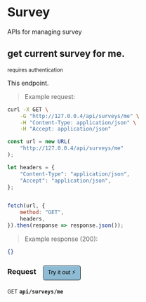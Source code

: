 # Survey   

APIs for managing  survey

## get current survey for me.

<small class="badge badge-darkred">requires authentication</small>

This endpoint.

> Example request:

```bash
curl -X GET \
    -G "http://127.0.0.4/api/surveys/me" \
    -H "Content-Type: application/json" \
    -H "Accept: application/json"
```

```javascript
const url = new URL(
    "http://127.0.0.4/api/surveys/me"
);

let headers = {
    "Content-Type": "application/json",
    "Accept": "application/json",
};


fetch(url, {
    method: "GET",
    headers,
}).then(response => response.json());
```


> Example response (200):

```json
{}
```
<div id="execution-results-GETapi-surveys-me" hidden>
    <blockquote>Received response<span id="execution-response-status-GETapi-surveys-me"></span>:</blockquote>
    <pre class="json"><code id="execution-response-content-GETapi-surveys-me"></code></pre>
</div>
<div id="execution-error-GETapi-surveys-me" hidden>
    <blockquote>Request failed with error:</blockquote>
    <pre><code id="execution-error-message-GETapi-surveys-me"></code></pre>
</div>
<form id="form-GETapi-surveys-me" data-method="GET" data-path="api/surveys/me" data-authed="1" data-hasfiles="0" data-headers='{"Content-Type":"application\/json","Accept":"application\/json"}' onsubmit="event.preventDefault(); executeTryOut('GETapi-surveys-me', this);">
<h3>
    Request&nbsp;&nbsp;&nbsp;
        <button type="button" style="background-color: #8fbcd4; padding: 5px 10px; border-radius: 5px; border-width: thin;" id="btn-tryout-GETapi-surveys-me" onclick="tryItOut('GETapi-surveys-me');">Try it out ⚡</button>
    <button type="button" style="background-color: #c97a7e; padding: 5px 10px; border-radius: 5px; border-width: thin;" id="btn-canceltryout-GETapi-surveys-me" onclick="cancelTryOut('GETapi-surveys-me');" hidden>Cancel</button>&nbsp;&nbsp;
    <button type="submit" style="background-color: #6ac174; padding: 5px 10px; border-radius: 5px; border-width: thin;" id="btn-executetryout-GETapi-surveys-me" hidden>Send Request 💥</button>
    </h3>
<p>
<small class="badge badge-green">GET</small>
 <b><code>api/surveys/me</code></b>
</p>
<p>
<label id="auth-GETapi-surveys-me" hidden>Authorization header: <b><code>Bearer </code></b><input type="text" name="Authorization" data-prefix="Bearer " data-endpoint="GETapi-surveys-me" data-component="header"></label>
</p>
</form>




